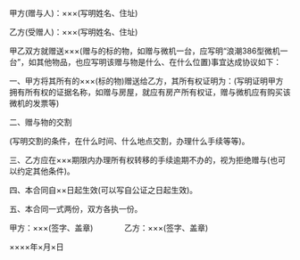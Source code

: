 
 


甲方(赠与人)：&times;&times;&times;(写明姓名、住址)


乙方(受赠人)：&times;&times;&times;(写明姓名、住址)


甲乙双方就赠送&times;&times;&times;(赠与的标的物，如赠与微机一台，应写明“浪潮386型微机一台”，如其他物品，也应写明该赠与物是什么、在什么位置)事宜达成协议如下：


一、甲方将其所有的&times;&times;&times;(标的物)赠送给乙方，其所有权证明为：(写明证明甲方拥有所有权的证据名称，如赠与房屋，就应有房产所有权证，赠与微机应有购买该微机的发票等)


二、赠与物的交割


(写明交割的条件，在什么时间、什么地点交割，办理什么手续等等)。


三、乙方应在&times;&times;&times;期限内办理所有权转移的手续逾期不办的，视为拒绝赠与(也可以约定其他条件)。


四、本合同自&times;&times;日起生效(可以写自公证之日起生效)。


五、本合同一式两份，双方各执一份。


甲方：&times;&times;&times;(签字、盖章)　　　　乙方：&times;&times;&times;(签字、盖章)


&times;&times;&times;&times;年&times;月&times;日
 


 

 
 
 
 
 
  


  
 

  


  


  
 
 
 
 

